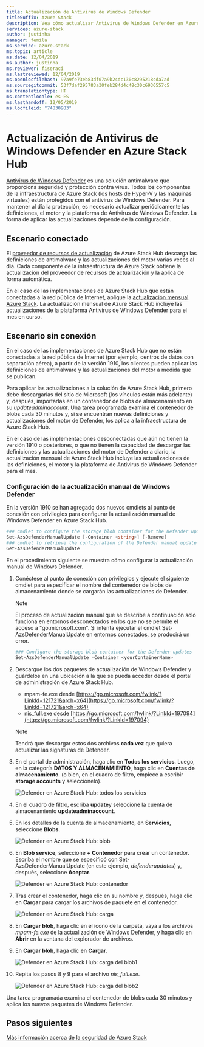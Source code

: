 ```yaml
---
title: Actualización de Antivirus de Windows Defender
titleSuffix: Azure Stack
description: Vea cómo actualizar Antivirus de Windows Defender en Azure Stack.
services: azure-stack
author: justinha
manager: femila
ms.service: azure-stack
ms.topic: article
ms.date: 12/04/2019
ms.author: justinha
ms.reviewer: fiseraci
ms.lastreviewed: 12/04/2019
ms.openlocfilehash: 97a9fe73eb83df07a9b24dc130c8295218cda7ad
ms.sourcegitcommit: 53f7daf295783a30feb284d4c48c30c6936557c5
ms.translationtype: HT
ms.contentlocale: es-ES
ms.lasthandoff: 12/05/2019
ms.locfileid: "74830983"
---
```

# <a name="update-windows-defender-antivirus-on-azure-stack-hub"></a>Actualización de Antivirus de Windows Defender en Azure Stack Hub

[Antivirus de Windows Defender](https://docs.microsoft.com/windows/security/threat-protection/windows-defender-antivirus/windows-defender-antivirus-in-windows-10) es una solución antimalware que proporciona seguridad y protección contra virus. Todos los componentes de la infraestructura de Azure Stack (los hosts de Hyper-V y las máquinas virtuales) están protegidos con el antivirus de Windows Defender. Para mantener al día la protección, es necesario actualizar periódicamente las definiciones, el motor y la plataforma de Antivirus de Windows Defender. La forma de aplicar las actualizaciones depende de la configuración.

## <a name="connected-scenario"></a>Escenario conectado

El [proveedor de recursos de actualización](azure-stack-updates.md#the-update-resource-provider) de Azure Stack Hub descarga las definiciones de antimalware y las actualizaciones del motor varias veces al día. Cada componente de la infraestructura de Azure Stack obtiene la actualización del proveedor de recursos de actualización y la aplica de forma automática.

En el caso de las implementaciones de Azure Stack Hub que están conectadas a la red pública de Internet, aplique la [actualización mensual Azure Stack](azure-stack-apply-updates.md). La actualización mensual de Azure Stack Hub incluye las actualizaciones de la plataforma Antivirus de Windows Defender para el mes en curso.

## <a name="disconnected-scenario"></a>Escenario sin conexión

En el caso de las implementaciones de Azure Stack Hub que no están conectadas a la red pública de Internet (por ejemplo, centros de datos con separación aérea), a partir de la versión 1910, los clientes pueden aplicar las definiciones de antimalware y las actualizaciones del motor a medida que se publican. 

Para aplicar las actualizaciones a la solución de Azure Stack Hub, primero debe descargarlas del sitio de Microsoft (los vínculos están más adelante) y, después, importarlas en un contenedor de blobs de almacenamiento en su *updateadminaccount*. Una tarea programada examina el contenedor de blobs cada 30 minutos y, si se encuentran nuevas definiciones y actualizaciones del motor de Defender, los aplica a la infraestructura de Azure Stack Hub. 

En el caso de las implementaciones desconectadas que aún no tienen la versión 1910 o posteriores, o que no tienen la capacidad de descargar las definiciones y las actualizaciones del motor de Defender a diario, la actualización mensual de Azure Stack Hub incluye las actualizaciones de las definiciones, el motor y la plataforma de Antivirus de Windows Defender para el mes. 


### <a name="set-up-windows-defender-for-manual-updates"></a>Configuración de la actualización manual de Windows Defender 

En la versión 1910 se han agregado dos nuevos cmdlets al punto de conexión con privilegios para configurar la actualización manual de Windows Defender en Azure Stack Hub. 

```powershell 
### cmdlet to configure the storage blob container for the Defender updates 
Set-AzsDefenderManualUpdate [-Container <string>] [-Remove]  
### cmdlet to retrieve the configuration of the Defender manual update settings 
Get-AzsDefenderManualUpdate  
``` 

En el procedimiento siguiente se muestra cómo configurar la actualización manual de Windows Defender. 

1. Conéctese al punto de conexión con privilegios y ejecute el siguiente cmdlet para especificar el nombre del contenedor de blobs de almacenamiento donde se cargarán las actualizaciones de Defender. 

   > [!NOTE] 
   > El proceso de actualización manual que se describe a continuación solo funciona en entornos desconectados en los que no se permite el acceso a "go.microsoft.com". Si intenta ejecutar el cmdlet Set-AzsDefenderManualUpdate en entornos conectados, se producirá un error. 

   ```powershell 
   ### Configure the storage blob container for the Defender updates 
   Set-AzsDefenderManualUpdate -Container <yourContainerName>
   ``` 

2. Descargue los dos paquetes de actualización de Windows Defender y guárdelos en una ubicación a la que se pueda acceder desde el portal de administración de Azure Stack Hub.  

   * mpam-fe.exe desde [https://go.microsoft.com/fwlink/?LinkId=121721&arch=x64](https://go.microsoft.com/fwlink/?LinkId=121721&arch=x64) 
   * nis_full.exe desde [https://go.microsoft.com/fwlink/?LinkId=197094](https://go.microsoft.com/fwlink/?LinkId=197094) 

   > [!NOTE] 
   > Tendrá que descargar estos dos archivos **cada vez** que quiera actualizar las signaturas de Defender. 

3. En el portal de administración, haga clic en **Todos los servicios**. Luego, en la categoría **DATOS Y ALMACENAMIENTO**, haga clic en **Cuentas de almacenamiento**. (o bien, en el cuadro de filtro, empiece a escribir **storage accounts** y selecciónelo). 

   ![Defender en Azure Stack Hub: todos los servicios](./media/azure-stack-security-av/image1.png)  

4. En el cuadro de filtro, escriba **update**y seleccione la cuenta de almacenamiento **updateadminaccount**. 

5. En los detalles de la cuenta de almacenamiento, en **Servicios**, seleccione **Blobs**. 

   ![Defender en Azure Stack Hub: blob](./media/azure-stack-security-av/image2.png) 

6. En **Blob service**, seleccione **+ Contenedor** para crear un contenedor. Escriba el nombre que se especificó con Set-AzsDefenderManualUpdate (en este ejemplo, *defenderupdates*) y, después, seleccione **Aceptar**. 

   ![Defender en Azure Stack Hub: contenedor](./media/azure-stack-security-av/image3.png) 

7. Tras crear el contenedor, haga clic en su nombre y, después, haga clic en **Cargar** para cargar los archivos de paquete en el contenedor. 

   ![Defender en Azure Stack Hub: carga](./media/azure-stack-security-av/image4.png) 

8. En **Cargar blob**, haga clic en el icono de la carpeta, vaya a los archivos *mpam-fe.exe* de la actualización de Windows Defender, y haga clic en **Abrir** en la ventana del explorador de archivos. 

9. En **Cargar blob**, haga clic en **Cargar**. 

   ![Defender en Azure Stack Hub: carga del blob1](./media/azure-stack-security-av/image5.png) 

1. Repita los pasos 8 y 9 para el archivo *nis_full.exe*. 

   ![Defender en Azure Stack Hub: carga del blob2](./media/azure-stack-security-av/image6.png)

Una tarea programada examina el contenedor de blobs cada 30 minutos y aplica los nuevos paquetes de Windows Defender.  

## <a name="next-steps"></a>Pasos siguientes

[Más información acerca de la seguridad de Azure Stack](azure-stack-security-foundations.md)
